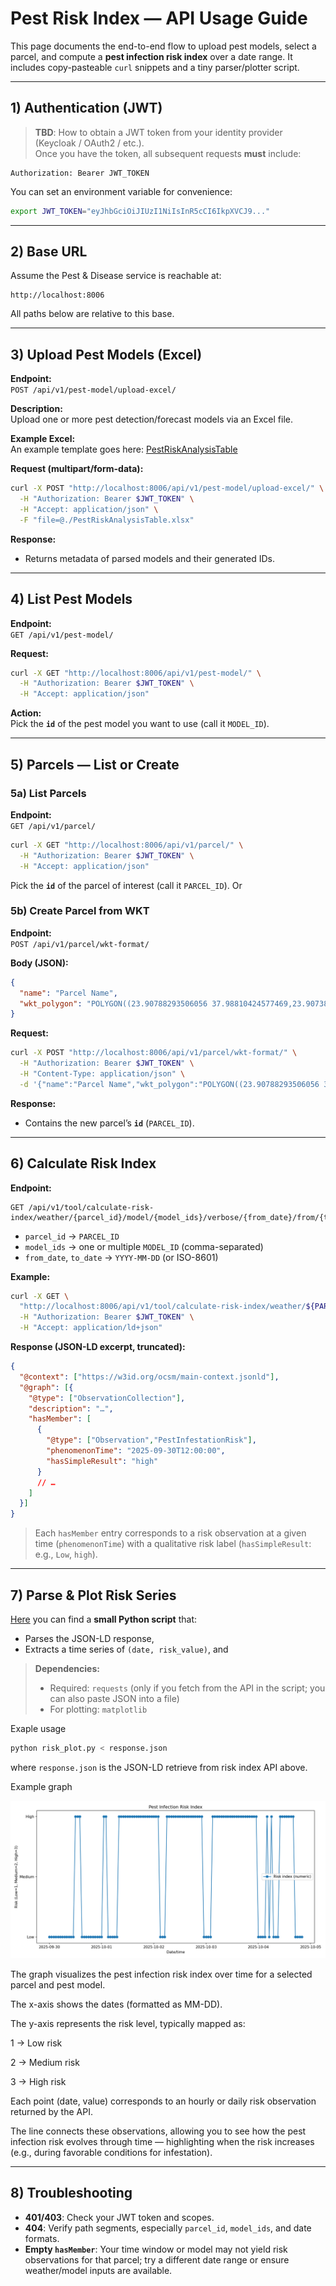 # Pest Risk Index — API Usage Guide

This page documents the end-to-end flow to upload pest models, select a parcel, and compute a **pest infection risk index** over a date range. It includes copy-pasteable `curl` snippets and a tiny parser/plotter script.

---

## 1) Authentication (JWT)

> **TBD**: How to obtain a JWT token from your identity provider (Keycloak / OAuth2 / etc.).  
> Once you have the token, all subsequent requests **must** include:

```
Authorization: Bearer JWT_TOKEN
```

You can set an environment variable for convenience:

```bash
export JWT_TOKEN="eyJhbGciOiJIUzI1NiIsInR5cCI6IkpXVCJ9..."
```

---

## 2) Base URL

Assume the Pest & Disease service is reachable at:

```
http://localhost:8006
```

All paths below are relative to this base.

---

## 3) Upload Pest Models (Excel)

**Endpoint:**  
`POST /api/v1/pest-model/upload-excel/`

**Description:**  
Upload one or more pest detection/forecast models via an Excel file.

**Example Excel:**  
An example template goes here: [PestRiskAnalysisTable](PestRiskAnalysisTable.xlsx)

**Request (multipart/form-data):**
```bash
curl -X POST "http://localhost:8006/api/v1/pest-model/upload-excel/" \
  -H "Authorization: Bearer $JWT_TOKEN" \
  -H "Accept: application/json" \
  -F "file=@./PestRiskAnalysisTable.xlsx"
```

**Response:**  
- Returns metadata of parsed models and their generated IDs.

---

## 4) List Pest Models

**Endpoint:**  
`GET /api/v1/pest-model/`

**Request:**
```bash
curl -X GET "http://localhost:8006/api/v1/pest-model/" \
  -H "Authorization: Bearer $JWT_TOKEN" \
  -H "Accept: application/json"
```

**Action:**  
Pick the **`id`** of the pest model you want to use (call it `MODEL_ID`).

---

## 5) Parcels — List or Create

### 5a) List Parcels

**Endpoint:**  
`GET /api/v1/parcel/`

```bash
curl -X GET "http://localhost:8006/api/v1/parcel/" \
  -H "Authorization: Bearer $JWT_TOKEN" \
  -H "Accept: application/json"
```

Pick the **`id`** of the parcel of interest (call it `PARCEL_ID`). Or

### 5b) Create Parcel from WKT

**Endpoint:**  
`POST /api/v1/parcel/wkt-format/`

**Body (JSON):**
```json
{
  "name": "Parcel Name",
  "wkt_polygon": "POLYGON((23.90788293506056 37.98810424577469,23.907381957300185 37.988277198315174,23.90688901661618 37.988336255186866,23.906776497547003 37.98810002741493,23.907880256035103 37.987969258142684,23.90788293506056 37.98810424577469))"
}
```

**Request:**
```bash
curl -X POST "http://localhost:8006/api/v1/parcel/wkt-format/" \
  -H "Authorization: Bearer $JWT_TOKEN" \
  -H "Content-Type: application/json" \
  -d '{"name":"Parcel Name","wkt_polygon":"POLYGON((23.90788293506056 37.98810424577469,23.907381957300185 37.988277198315174,23.90688901661618 37.988336255186866,23.906776497547003 37.98810002741493,23.907880256035103 37.987969258142684,23.90788293506056 37.98810424577469))"}'
```

**Response:**  
- Contains the new parcel’s **`id`** (`PARCEL_ID`).

---

## 6) Calculate Risk Index

**Endpoint:**  
```
GET /api/v1/tool/calculate-risk-index/weather/{parcel_id}/model/{model_ids}/verbose/{from_date}/from/{to_date}/to/
```

- `parcel_id` → `PARCEL_ID`  
- `model_ids` → one or multiple `MODEL_ID` (comma-separated)  
- `from_date`, `to_date` → `YYYY-MM-DD` (or ISO-8601)  

**Example:**
```bash
curl -X GET \
  "http://localhost:8006/api/v1/tool/calculate-risk-index/weather/${PARCEL_ID}/model/${MODEL_ID}/verbose/2025-09-30/from/2025-10-04/to/" \
  -H "Authorization: Bearer $JWT_TOKEN" \
  -H "Accept: application/ld+json"
```

**Response (JSON-LD excerpt, truncated):**
```json
{
  "@context": ["https://w3id.org/ocsm/main-context.jsonld"],
  "@graph": [{
    "@type": ["ObservationCollection"],
    "description": "…",
    "hasMember": [
      {
        "@type": ["Observation","PestInfestationRisk"],
        "phenomenonTime": "2025-09-30T12:00:00",
        "hasSimpleResult": "high"
      }
      // …
    ]
  }]
}
```

> Each `hasMember` entry corresponds to a risk observation at a given time (`phenomenonTime`) with a qualitative risk label (`hasSimpleResult`: e.g., `Low`, `high`).

---

## 7) Parse & Plot Risk Series

[Here](plot_risk_index.py) you can find a **small Python script** that:
- Parses the JSON-LD response,
- Extracts a time series of `(date, risk_value)`, and

> **Dependencies:**  
> - Required: `requests` (only if you fetch from the API in the script; you can also paste JSON into a file)  
> - For plotting: `matplotlib`

Exaple usage
```bash
python risk_plot.py < response.json
```

where `response.json` is the JSON-LD retrieve from risk index API above.

Example graph

![alt text](risk_index.png "Title")

The graph visualizes the pest infection risk index over time for a selected parcel and pest model.

The x-axis shows the dates (formatted as MM-DD).

The y-axis represents the risk level, typically mapped as:

1 → Low risk

2 → Medium risk

3 → High risk

Each point (date, value) corresponds to an hourly or daily risk observation returned by the API.

The line connects these observations, allowing you to see how the pest infection risk evolves through time — highlighting when the risk increases (e.g., during favorable conditions for infestation).

---

## 8) Troubleshooting

- **401/403**: Check your JWT token and scopes.  
- **404**: Verify path segments, especially `parcel_id`, `model_ids`, and date formats.  
- **Empty `hasMember`**: Your time window or model may not yield risk observations for that parcel; try a different date range or ensure weather/model inputs are available.  
